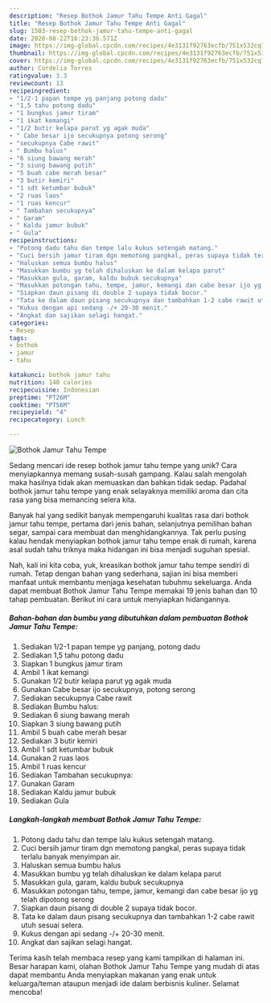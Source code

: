 ```yaml
---
description: "Resep Bothok Jamur Tahu Tempe Anti Gagal"
title: "Resep Bothok Jamur Tahu Tempe Anti Gagal"
slug: 1503-resep-bothok-jamur-tahu-tempe-anti-gagal
date: 2020-08-22T16:23:36.571Z
image: https://img-global.cpcdn.com/recipes/4e3131f92763ecfb/751x532cq70/bothok-jamur-tahu-tempe-foto-resep-utama.jpg
thumbnail: https://img-global.cpcdn.com/recipes/4e3131f92763ecfb/751x532cq70/bothok-jamur-tahu-tempe-foto-resep-utama.jpg
cover: https://img-global.cpcdn.com/recipes/4e3131f92763ecfb/751x532cq70/bothok-jamur-tahu-tempe-foto-resep-utama.jpg
author: Cordelia Torres
ratingvalue: 3.3
reviewcount: 13
recipeingredient:
- "1/2-1 papan tempe yg panjang potong dadu"
- "1,5 tahu potong dadu"
- "1 bungkus jamur tiram"
- "1 ikat kemangi"
- "1/2 butir kelapa parut yg agak muda"
- " Cabe besar ijo secukupnya potong serong"
- "secukupnya Cabe rawit"
- " Bumbu halus"
- "6 siung bawang merah"
- "3 siung bawang putih"
- "5 buah cabe merah besar"
- "3 butir kemiri"
- "1 sdt ketumbar bubuk"
- "2 ruas laos"
- "1 ruas kencur"
- " Tambahan secukupnya"
- " Garam"
- " Kaldu jamur bubuk"
- " Gula"
recipeinstructions:
- "Potong dadu tahu dan tempe lalu kukus setengah matang."
- "Cuci bersih jamur tiram dgn memotong pangkal, peras supaya tidak terlalu banyak menyimpan air."
- "Haluskan semua bumbu halus"
- "Masukkan bumbu yg telah dihaluskan ke dalam kelapa parut"
- "Masukkan gula, garam, kaldu bubuk secukupnya"
- "Masukkan potongan tahu, tempe, jamur, kemangi dan cabe besar ijo yg telah dipotong serong"
- "Siapkan daun pisang di double 2 supaya tidak bocor."
- "Tata ke dalam daun pisang secukupnya dan tambahkan 1-2 cabe rawit utuh sesuai selera."
- "Kukus dengan api sedang -/+ 20-30 menit."
- "Angkat dan sajikan selagi hangat."
categories:
- Resep
tags:
- bothok
- jamur
- tahu

katakunci: bothok jamur tahu 
nutrition: 140 calories
recipecuisine: Indonesian
preptime: "PT26M"
cooktime: "PT56M"
recipeyield: "4"
recipecategory: Lunch

---
```



![Bothok Jamur Tahu Tempe](https://img-global.cpcdn.com/recipes/4e3131f92763ecfb/751x532cq70/bothok-jamur-tahu-tempe-foto-resep-utama.jpg)

Sedang mencari ide resep bothok jamur tahu tempe yang unik? Cara menyiapkannya memang susah-susah gampang. Kalau salah mengolah maka hasilnya tidak akan memuaskan dan bahkan tidak sedap. Padahal bothok jamur tahu tempe yang enak selayaknya memiliki aroma dan cita rasa yang bisa memancing selera kita.

Banyak hal yang sedikit banyak mempengaruhi kualitas rasa dari bothok jamur tahu tempe, pertama dari jenis bahan, selanjutnya pemilihan bahan segar, sampai cara membuat dan menghidangkannya. Tak perlu pusing kalau hendak menyiapkan bothok jamur tahu tempe enak di rumah, karena asal sudah tahu triknya maka hidangan ini bisa menjadi suguhan spesial.




Nah, kali ini kita coba, yuk, kreasikan bothok jamur tahu tempe sendiri di rumah. Tetap dengan bahan yang sederhana, sajian ini bisa memberi manfaat untuk membantu menjaga kesehatan tubuhmu sekeluarga. Anda dapat membuat Bothok Jamur Tahu Tempe memakai 19 jenis bahan dan 10 tahap pembuatan. Berikut ini cara untuk menyiapkan hidangannya.

<!--inarticleads1-->

##### Bahan-bahan dan bumbu yang dibutuhkan dalam pembuatan Bothok Jamur Tahu Tempe:

1. Sediakan 1/2-1 papan tempe yg panjang, potong dadu
1. Sediakan 1,5 tahu potong dadu
1. Siapkan 1 bungkus jamur tiram
1. Ambil 1 ikat kemangi
1. Gunakan 1/2 butir kelapa parut yg agak muda
1. Gunakan  Cabe besar ijo secukupnya, potong serong
1. Sediakan secukupnya Cabe rawit
1. Sediakan  Bumbu halus:
1. Sediakan 6 siung bawang merah
1. Siapkan 3 siung bawang putih
1. Ambil 5 buah cabe merah besar
1. Sediakan 3 butir kemiri
1. Ambil 1 sdt ketumbar bubuk
1. Gunakan 2 ruas laos
1. Ambil 1 ruas kencur
1. Sediakan  Tambahan secukupnya:
1. Gunakan  Garam
1. Sediakan  Kaldu jamur bubuk
1. Sediakan  Gula




<!--inarticleads2-->

##### Langkah-langkah membuat Bothok Jamur Tahu Tempe:

1. Potong dadu tahu dan tempe lalu kukus setengah matang.
1. Cuci bersih jamur tiram dgn memotong pangkal, peras supaya tidak terlalu banyak menyimpan air.
1. Haluskan semua bumbu halus
1. Masukkan bumbu yg telah dihaluskan ke dalam kelapa parut
1. Masukkan gula, garam, kaldu bubuk secukupnya
1. Masukkan potongan tahu, tempe, jamur, kemangi dan cabe besar ijo yg telah dipotong serong
1. Siapkan daun pisang di double 2 supaya tidak bocor.
1. Tata ke dalam daun pisang secukupnya dan tambahkan 1-2 cabe rawit utuh sesuai selera.
1. Kukus dengan api sedang -/+ 20-30 menit.
1. Angkat dan sajikan selagi hangat.




Terima kasih telah membaca resep yang kami tampilkan di halaman ini. Besar harapan kami, olahan Bothok Jamur Tahu Tempe yang mudah di atas dapat membantu Anda menyiapkan makanan yang enak untuk keluarga/teman ataupun menjadi ide dalam berbisnis kuliner. Selamat mencoba!
